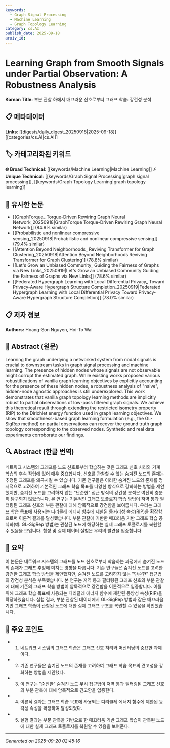```yaml
---
keywords:
  - Graph Signal Processing
  - Machine Learning
  - Graph Topology Learning
category: cs.AI
publish_date: 2025-09-18
arxiv_id:
---
```


<!-- KEYWORD_LINKING_METADATA:
{
  "processed_timestamp": "2025-09-22 22:22:25.278093",
  "vocabulary_version": "1.0",
  "selected_keywords": [
    "Graph Signal Processing",
    "Machine Learning",
    "Graph Topology Learning"
  ],
  "rejected_keywords": [
    "Restricted Isometry Property",
    "Smoothness-Based Graph Learning"
  ],
  "similarity_scores": {
    "Graph Signal Processing": 0.78,
    "Machine Learning": 0.8,
    "Graph Topology Learning": 0.75
  },
  "extraction_method": "AI_prompt_based",
  "budget_applied": true
}
-->

# Learning Graph from Smooth Signals under Partial Observation: A Robustness Analysis

**Korean Title:** 부분 관찰 하에서 매끄러운 신호로부터 그래프 학습: 강건성 분석

## 📋 메타데이터

**Links**: [[digests/daily_digest_20250918|2025-09-18]]     [[categories/cs.AI|cs.AI]]

## 🏷️ 카테고리화된 키워드
**🌐 Broad Technical**: [[keywords/Machine Learning|Machine Learning]]
**⚡ Unique Technical**: [[keywords/Graph Signal Processing|graph signal processing]], [[keywords/Graph Topology Learning|graph topology learning]]

## 🔗 유사한 논문
- [[GraphTorque_ Torque-Driven Rewiring Graph Neural Network_20250918|GraphTorque Torque-Driven Rewiring Graph Neural Network]] (84.9% similar)
- [[Probabilistic and nonlinear compressive sensing_20250918|Probabilistic and nonlinear compressive sensing]] (79.4% similar)
- [[Attention Beyond Neighborhoods_ Reviving Transformer for Graph Clustering_20250918|Attention Beyond Neighborhoods Reviving Transformer for Graph Clustering]] (78.8% similar)
- [[Let's Grow an Unbiased Community_ Guiding the Fairness of Graphs via New Links_20250919|Let's Grow an Unbiased Community Guiding the Fairness of Graphs via New Links]] (78.6% similar)
- [[Federated Hypergraph Learning with Local Differential Privacy_ Toward Privacy-Aware Hypergraph Structure Completion_20250919|Federated Hypergraph Learning with Local Differential Privacy Toward Privacy-Aware Hypergraph Structure Completion]] (78.0% similar)

## 📋 저자 정보

**Authors:** Hoang-Son Nguyen, Hoi-To Wai

## 📄 Abstract (원문)

Learning the graph underlying a networked system from nodal signals is
crucial to downstream tasks in graph signal processing and machine learning.
The presence of hidden nodes whose signals are not observable might corrupt the
estimated graph. While existing works proposed various robustifications of
vanilla graph learning objectives by explicitly accounting for the presence of
these hidden nodes, a robustness analysis of "naive", hidden-node agnostic
approaches is still underexplored. This work demonstrates that vanilla graph
topology learning methods are implicitly robust to partial observations of
low-pass filtered graph signals. We achieve this theoretical result through
extending the restricted isometry property (RIP) to the Dirichlet energy
function used in graph learning objectives. We show that smoothness-based graph
learning formulation (e.g., the GL-SigRep method) on partial observations can
recover the ground truth graph topology corresponding to the observed nodes.
Synthetic and real data experiments corroborate our findings.

## 🔍 Abstract (한글 번역)

네트워크 시스템의 그래프를 노드 신호로부터 학습하는 것은 그래프 신호 처리와 기계 학습의 후속 작업에 있어 매우 중요합니다. 신호를 관찰할 수 없는 숨겨진 노드의 존재는 추정된 그래프를 왜곡시킬 수 있습니다. 기존 연구들은 이러한 숨겨진 노드의 존재를 명시적으로 고려하여 기본적인 그래프 학습 목표를 다양한 방식으로 강화하는 방법을 제안했지만, 숨겨진 노드를 고려하지 않는 "단순한" 접근 방식의 강건성 분석은 여전히 충분히 탐구되지 않았습니다. 본 연구는 기본적인 그래프 토폴로지 학습 방법이 저역 통과 필터링된 그래프 신호의 부분 관찰에 대해 암묵적으로 강건함을 보여줍니다. 우리는 그래프 학습 목표에 사용되는 디리클레 에너지 함수에 제한된 등거리성 속성(RIP)을 확장함으로써 이론적 결과를 달성했습니다. 부분 관찰에 기반한 매끄러움 기반 그래프 학습 공식화(예: GL-SigRep 방법)는 관찰된 노드에 해당하는 실제 그래프 토폴로지를 복원할 수 있음을 보입니다. 합성 및 실제 데이터 실험은 우리의 발견을 입증합니다.

## 📝 요약

이 논문은 네트워크 시스템의 그래프를 노드 신호로부터 학습하는 과정에서 숨겨진 노드의 존재가 그래프 추정에 미치는 영향을 다룹니다. 기존 연구들은 숨겨진 노드를 고려한 강건한 그래프 학습 방법을 제안했지만, 숨겨진 노드를 고려하지 않는 "단순한" 접근법의 강건성 분석은 부족했습니다. 본 연구는 저역 통과 필터링된 그래프 신호의 부분 관찰에 대해 기존의 그래프 학습 방법이 암묵적으로 강건함을 이론적으로 입증합니다. 이를 위해 그래프 학습 목표에 사용되는 디리클레 에너지 함수에 제한된 등방성 속성(RIP)을 확장하였습니다. 실험 결과, 부분 관찰된 데이터에서 GL-SigRep 방법과 같은 매끄러움 기반 그래프 학습이 관찰된 노드에 대한 실제 그래프 구조를 복원할 수 있음을 확인했습니다.

## 🎯 주요 포인트

- 1. 네트워크 시스템의 그래프 학습은 그래프 신호 처리와 머신러닝의 중요한 과제이다.

- 2. 기존 연구들은 숨겨진 노드의 존재를 고려하여 그래프 학습 목표의 견고성을 강화하는 방법을 제안했다.

- 3. 이 연구는 "순진한" 숨겨진 노드 무시 접근법이 저역 통과 필터링된 그래프 신호의 부분 관측에 대해 암묵적으로 견고함을 입증한다.

- 4. 이론적 결과는 그래프 학습 목표에 사용되는 디리클레 에너지 함수에 제한된 등각성 속성을 확장하여 달성되었다.

- 5. 실험 결과는 부분 관측을 기반으로 한 매끄러움 기반 그래프 학습이 관측된 노드에 대한 실제 그래프 토폴로지를 복원할 수 있음을 보여준다.

---

*Generated on 2025-09-20 02:45:16*